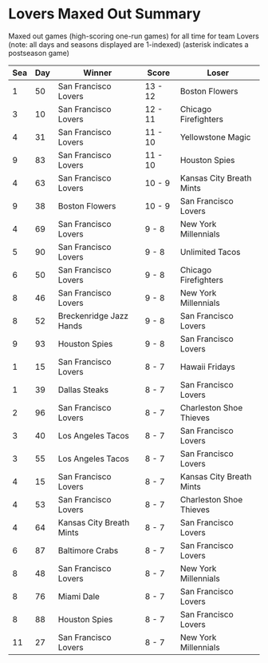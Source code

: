 # Lovers Maxed Out Summary



Maxed out games (high-scoring one-run games) for all time for team Lovers (note: all days and seasons displayed are 1-indexed) (asterisk indicates a postseason game)


| Sea | Day | Winner | Score | Loser | 
| ------ |------ |------ |------ |------ |
| 1 | 50 | San Francisco Lovers | 13 - 12 | Boston Flowers | 
| 3 | 10 | San Francisco Lovers | 12 - 11 | Chicago Firefighters | 
| 4 | 31 | San Francisco Lovers | 11 - 10 | Yellowstone Magic | 
| 9 | 83 | San Francisco Lovers | 11 - 10 | Houston Spies | 
| 4 | 63 | San Francisco Lovers | 10 - 9 | Kansas City Breath Mints | 
| 9 | 38 | Boston Flowers | 10 - 9 | San Francisco Lovers | 
| 4 | 69 | San Francisco Lovers | 9 - 8 | New York Millennials | 
| 5 | 90 | San Francisco Lovers | 9 - 8 | Unlimited Tacos | 
| 6 | 50 | San Francisco Lovers | 9 - 8 | Chicago Firefighters | 
| 8 | 46 | San Francisco Lovers | 9 - 8 | New York Millennials | 
| 8 | 52 | Breckenridge Jazz Hands | 9 - 8 | San Francisco Lovers | 
| 9 | 93 | Houston Spies | 9 - 8 | San Francisco Lovers | 
| 1 | 15 | San Francisco Lovers | 8 - 7 | Hawaii Fridays | 
| 1 | 39 | Dallas Steaks | 8 - 7 | San Francisco Lovers | 
| 2 | 96 | San Francisco Lovers | 8 - 7 | Charleston Shoe Thieves | 
| 3 | 40 | Los Angeles Tacos | 8 - 7 | San Francisco Lovers | 
| 3 | 55 | Los Angeles Tacos | 8 - 7 | San Francisco Lovers | 
| 4 | 15 | San Francisco Lovers | 8 - 7 | Kansas City Breath Mints | 
| 4 | 53 | San Francisco Lovers | 8 - 7 | Charleston Shoe Thieves | 
| 4 | 64 | Kansas City Breath Mints | 8 - 7 | San Francisco Lovers | 
| 6 | 87 | Baltimore Crabs | 8 - 7 | San Francisco Lovers | 
| 8 | 48 | San Francisco Lovers | 8 - 7 | New York Millennials | 
| 8 | 76 | Miami Dale | 8 - 7 | San Francisco Lovers | 
| 8 | 88 | Houston Spies | 8 - 7 | San Francisco Lovers | 
| 11 | 27 | San Francisco Lovers | 8 - 7 | New York Millennials | 



